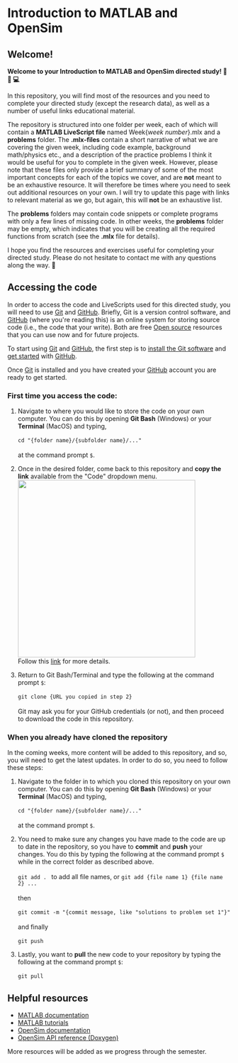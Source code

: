 # Introduction to MATLAB and OpenSim
## Welcome!
**Welcome to your Introduction to MATLAB and OpenSim directed study! :microscope: :test_tube: :computer:**

In this repository, you will find most of the resources and you need to complete your directed study (except the research data), 
as well as a number of useful links educational material. 

The repository is structured into one folder per week, each of which will contain a **MATLAB LiveScript file** named Week{_week number_}.mlx and a **problems** folder.
The **.mlx-files** contain a short narrative of what we are covering the given week, including code example, background math/physics etc., and a description of the practice problems
I think it would be useful for you to complete in the given week. However, please note that these files only provide a brief summary of some of the most important concepts for each of the topics we cover, and are **not** meant to be an exhaustive resource. It will therefore be times where you need to seek out additional resources on your own. I will try to update this page with links to relevant material as we go, but again, this will **not** be an exhaustive list. 

The **problems** folders may contain code snippets or complete programs with only a few lines of missing code. In other weeks, the **problems** folder may be empty, which indicates that you will be creating all the required functions from scratch (see the **.mlx** file for details). 

I hope you find the resources and exercises useful for completing your directed study. Please do not hesitate to contact me with any questions along the way. :slightly_smiling_face:	

## Accessing the code
In order to access the code and LiveScripts used for this directed study, you will need to use [Git](https://git-scm.com/) and [GitHub](https://www.github.com/). Briefly, Git is a version control software, and [GitHub](https://www.github.com/) (where you're reading this) is an online system for storing source code (i.e., the code that your write). Both are free [Open source](https://en.wikipedia.org/wiki/Open_source) resources that you can use now and for future projects. 

To start using [Git](https://git-scm.com/) and [GitHub](https://www.github.com/), the first step is to [install the Git software](https://git-scm.com/downloads) and [get started](https://docs.github.com/en/get-started/start-your-journey) with [GitHub](https://www.github.com/). 

Once [Git](https://git-scm.com/) is installed and you have created your [GitHub](https://www.github.com/) account you are ready to get started.

### First time you access the code:
1) Navigate to where you would like to store the code on your own computer. You can do this by opening **Git Bash** (Windows) or your **Terminal** (MacOS) and typing,<br><br>```cd "{folder name}/{subfolder name}/..."```<br><br>at the command prompt `$`. 

2) Once in the desired folder, come back to this repository and **copy the link** available from the "Code" dropdown menu.<br><img src="https://github.com/user-attachments/assets/891a74a6-0ec6-4499-95ad-f0304dc66e3c" width="400"/><br>Follow this [link](https://docs.github.com/en/repositories/creating-and-managing-repositories/cloning-a-repository) for more details.

3) Return to Git Bash/Terminal and type the following at the command prompt `$`:<br><br>```git clone {URL you copied in step 2}```<br><br>Git may ask you for your GitHub credentials (or not), and then proceed to download the code in this repository.

### When you already have cloned the repository
In the coming weeks, more content will be added to this repository, and so, you will need to get the latest updates. In order to do so, you need to follow these steps:

1) Navigate to the folder in to which you cloned this repository on your own computer. You can do this by opening **Git Bash** (Windows) or your **Terminal** (MacOS) and typing,<br><br>```cd "{folder name}/{subfolder name}/..."```<br><br>at the command prompt `$`. 

2) You need to make sure any changes you have made to the code are up to date in the repository, so you have to **commit** and **push** your changes. You do this by typing the following at the command prompt `$` while in the correct folder as described above.<br><br>```git add . ``` to add all file names, or ```git add {file name 1} {file name 2} ...```<br><br>then<br><br>```git commit -m "{commit message, like "solutions to problem set 1"}"```<br><br>and finally<br><br>```git push```

3) Lastly, you want to **pull** the new code to your repository by typing the following at the command prompt `$`:<br><br>```git pull```

## Helpful resources
*  [MATLAB documentation](https://www.mathworks.com/help/matlab/)
*  [MATLAB tutorials](https://www.mathworks.com/support/learn-with-matlab-tutorials.html)
*  [OpenSim documentation](https://opensimconfluence.atlassian.net/wiki/spaces/OpenSim/overview)
*  [OpenSim API reference (Doxygen)](https://simtk.org/api_docs/opensim/api_docs/)

More resources will be added as we progress through the semester.
